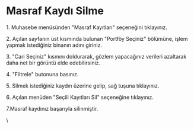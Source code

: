 # Masraf Kaydı Silme

1\. Muhasebe menüsünden "Masraf Kayıtları" seçeneğini tıklayınız.

2\. Açılan sayfanın üst kısmında bulunan "Portföy Seçiniz" bölümüne, işlem yapmak istediğiniz binanın adını giriniz.

3\. "Cari Seçiniz" kısmını doldurarak, gözlem yapacağınız verileri azaltarak daha net bir görüntü elde edebilirsiniz.

4\. "Filtrele" butonuna basınız.

5\. Silmek istediğiniz kaydın üzerine gelip, sağ tuşuna tıklayınız.

6\. Açılan menüden "Seçili Kayıtları Sil" seçeneğine tıklayınız.

7.Masraf kaydınız başarıyla silinmiştir.

\
